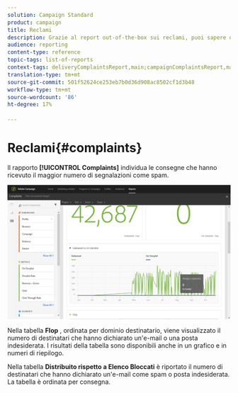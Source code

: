 ```yaml
---
solution: Campaign Standard
product: campaign
title: Reclami
description: Grazie al report out-of-the-box sui reclami, puoi sapere quanti tempi di consegna sono stati dichiarati come spam.
audience: reporting
content-type: reference
topic-tags: list-of-reports
context-tags: deliveryComplaintsReport,main;campaignComplaintsReport,main;programComplaintsReport,main
translation-type: tm+mt
source-git-commit: 501f52624ce253eb7b0d36d908ac8502cf1d3b48
workflow-type: tm+mt
source-wordcount: '86'
ht-degree: 17%

---
```



# Reclami{#complaints}

Il rapporto **[!UICONTROL Complaints]** individua le consegne che hanno ricevuto il maggior numero di segnalazioni come spam.

![](assets/delivery_reports_complaints.png)

Nella tabella **Flop** , ordinata per dominio destinatario, viene visualizzato il numero di destinatari che hanno dichiarato un&#39;e-mail o una posta indesiderata. I risultati della tabella sono disponibili anche in un grafico e in numeri di riepilogo.

Nella tabella **Distribuito rispetto a Elenco Bloccati** è riportato il numero di destinatari che hanno dichiarato un&#39;e-mail come spam o posta indesiderata. La tabella è ordinata per consegna.
